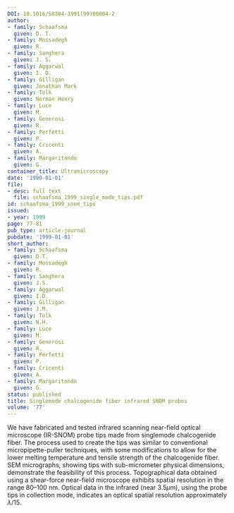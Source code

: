 ```yaml
---
DOI: 10.1016/S0304-3991(99)00004-2
author:
- family: Schaafsma
  given: D. T.
- family: Mossadegh
  given: R.
- family: Sanghera
  given: J. S.
- family: Aggarwal
  given: I. D.
- family: Gilligan
  given: Jonathan Mark
- family: Tolk
  given: Norman Henry
- family: Luce
  given: M.
- family: Generosi
  given: R.
- family: Perfetti
  given: P.
- family: Cricenti
  given: A.
- family: Margaritondo
  given: G.
container_title: Ultramicroscopy
date: '1999-01-01'
file:
- desc: full text
  file: schaafsma_1999_single_mode_tips.pdf
id: schaafsma_1999_snom_tips
issued:
- year: 1999
page: 77-81
pub_type: article-journal
pubdate: '1999-01-01'
short_author:
- family: Schaafsma
  given: D.T.
- family: Mossadegh
  given: R.
- family: Sanghera
  given: J.S.
- family: Aggarwal
  given: I.D.
- family: Gilligan
  given: J.M.
- family: Tolk
  given: N.H.
- family: Luce
  given: M.
- family: Generosi
  given: R.
- family: Perfetti
  given: P.
- family: Cricenti
  given: A.
- family: Margaritondo
  given: G.
status: published
title: Singlemode chalcogenide fiber infrared SNOM probes
volume: '77'
---
```

We have fabricated and tested infrared scanning near-field optical microscope (IR-SNOM) probe tips made from singlemode chalcogenide fiber. The process used to create the tips was similar to conventional micropipette-puller techniques, with some modifications to allow for the lower melting temperature and tensile strength of the chalcogenide fiber. SEM micrographs, showing tips with sub-micrometer physical dimensions, demonstrate the feasibility of this process. Topographical data obtained using a shear-force near-field microscope exhibits spatial resolution in the range 80&#8211;100 nm. Optical data in the infrared (near 3.5$\mu$m), using the probe tips in collection mode, indicates an optical spatial resolution approximately $\lambda/15$.
